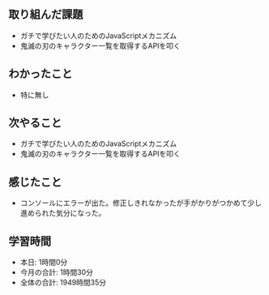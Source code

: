 ## 取り組んだ課題
- ガチで学びたい人のためのJavaScriptメカニズム
- 鬼滅の刃のキャラクター一覧を取得するAPIを叩く
## わかったこと
- 特に無し
## 次やること
- ガチで学びたい人のためのJavaScriptメカニズム
- 鬼滅の刃のキャラクター一覧を取得するAPIを叩く
## 感じたこと
- コンソールにエラーが出た。修正しきれなかったが手がかりがつかめて少し進められた気分になった。
## 学習時間
- 本日: 1時間0分
- 今月の合計: 1時間30分
- 全体の合計: 1949時間35分

